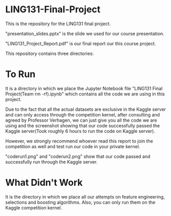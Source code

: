 # LING131-Final-Project

This is the repository for the LING131 final project.

"presentation_slides.pptx" is the slide we used for our course presentation.

"LING131\_Project\_Report.pdf" is our final report our this course project.

This repository contains three directories:

# To Run 

It is a directory in which we place the Jupyter Notebook file "LING131 Final Project(Team rm -rf).ipynb" which contains all the code we are using in this project.

Due to the fact that all the actual datasets are exclusive in the Kaggle server and can only access through the competition kernel, after consulting and agreed by Professor Verhagen, we can just give you all the code we are using and the screenshot showing that our code successfully passed the Kaggle server(Took roughly 6 hours to run the code on Kaggle server).

However, we strongly recommend whoever read this report to join the competition as well and test run our code in your private kernel.

"coderun1.png" and "coderun2.png" show that our code passed and successfully run through the Kaggle server.

# What Didn't Work

It is the directory in which we place all our attempts on feature engineering, selections and boosting algorithms. Also, you can only run them on the Kaggle competition kernel.



